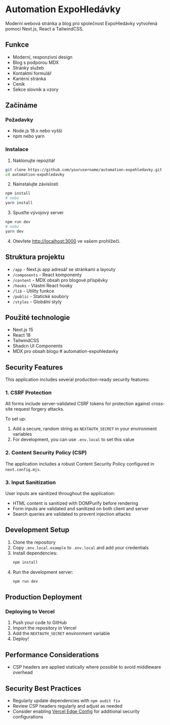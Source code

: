 # Automation ExpoHledávky

Moderní webová stránka a blog pro společnost ExpoHledávky vytvořená pomocí Next.js, React a TailwindCSS.

## Funkce

- Moderní, responzivní design
- Blog s podporou MDX
- Stránky služeb
- Kontaktní formulář
- Kariérní stránka
- Ceník
- Sekce slovník a vzory

## Začínáme

### Požadavky

- Node.js 18.x nebo vyšší
- npm nebo yarn

### Instalace

1. Naklonujte repozitář
```bash
git clone https://github.com/yourusername/automation-expohledavky.git
cd automation-expohledavky
```

2. Nainstalujte závislosti
```bash
npm install
# nebo
yarn install
```

3. Spusťte vývojový server
```bash
npm run dev
# nebo
yarn dev
```

4. Otevřete [http://localhost:3000](http://localhost:3000) ve vašem prohlížeči.

## Struktura projektu

- `/app` - Next.js app adresář se stránkami a layouty
- `/components` - React komponenty
- `/content` - MDX obsah pro blogové příspěvky
- `/hooks` - Vlastní React hooky
- `/lib` - Utility funkce
- `/public` - Statické soubory
- `/styles` - Globální styly

## Použité technologie

- Next.js 15
- React 18
- TailwindCSS
- Shadcn UI Components
- MDX pro obsah blogu # automation-expohledavky

## Security Features

This application includes several production-ready security features:

### 1. CSRF Protection

All forms include server-validated CSRF tokens for protection against cross-site request forgery attacks.

To set up:

1. Add a secure, random string as `NEXTAUTH_SECRET` in your environment variables
2. For development, you can use `.env.local` to set this value

### 2. Content Security Policy (CSP)

The application includes a robust Content Security Policy configured in `next.config.mjs`.

### 3. Input Sanitization

User inputs are sanitized throughout the application:

- HTML content is sanitized with DOMPurify before rendering
- Form inputs are validated and sanitized on both client and server
- Search queries are validated to prevent injection attacks

## Development Setup

1. Clone the repository
2. Copy `.env.local.example` to `.env.local` and add your credentials
3. Install dependencies:
   ```bash
   npm install
   ```
4. Run the development server:
   ```bash
   npm run dev
   ```

## Production Deployment

### Deploying to Vercel

1. Push your code to GitHub
2. Import the repository in Vercel
3. Add the `NEXTAUTH_SECRET` environment variable
4. Deploy!

## Performance Considerations

- CSP headers are applied statically where possible to avoid middleware overhead

## Security Best Practices

- Regularly update dependencies with `npm audit fix`
- Review CSP headers regularly and adjust as needed
- Consider enabling [Vercel Edge Config](https://vercel.com/docs/storage/edge-config) for additional security configurations
